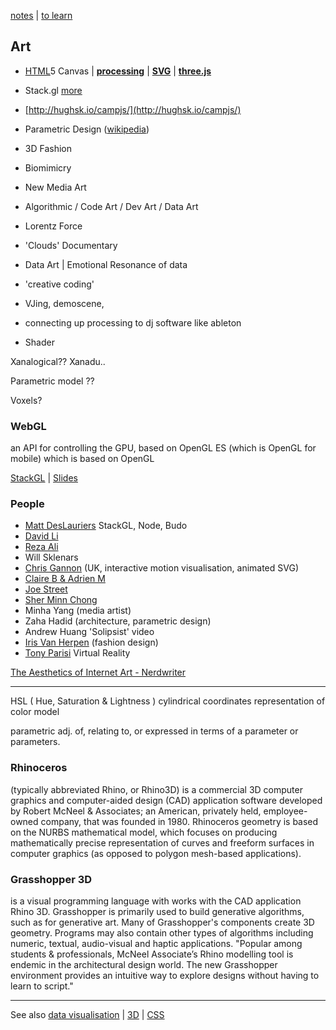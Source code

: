 [notes](notes.md) | [to learn](toLearn.md)

## Art
* [HTML](HTML/HTML.md)5 Canvas | **[processing](processing.md)** | **[SVG](HTML/SVG.md)** | **[three.js](javascript/threejs.md)**



* Stack.gl [more](stack.gl)
* [http://hughsk.io/campjs/](http://hughsk.io/campjs/)
* Parametric Design ([wikipedia](https://en.wikipedia.org/wiki/Parametric_design))
* 3D Fashion
* Biomimicry
* New Media Art
* Algorithmic / Code Art / Dev Art / Data Art


* Lorentz Force
* 'Clouds' Documentary
* Data Art | Emotional Resonance of data
* 'creative coding'
* VJing, demoscene,
* connecting up processing to dj software like ableton
* Shader

Xanalogical?? Xanadu..

Parametric model  ??

Voxels?

### WebGL
an API for controlling the GPU, based on OpenGL ES (which is OpenGL for mobile) which is based on OpenGL

[StackGL](http://stack.gl/) | [Slides](http://mikolalysenko.github.io/madjs-stackgl-slides/#/)

### People
- [Matt DesLauriers](http://mattdesl.com/) StackGL, Node, Budo
- [David Li](http://david.li/)
- [Reza Ali](http://www.syedrezaali.com/)
- Will Sklenars
- [Chris Gannon](https://gannon.tv/) (UK, interactive motion visualisation, animated SVG)
- [Claire B & Adrien M](http://bit.ly/1WWk4RV)
- [Joe Street](http://bit.ly/1s1twrI)
- [Sher Minn Chong](https://piratefsh.github.io/)
- Minha Yang (media artist)
- Zaha Hadid (architecture, parametric design)
- Andrew Huang 'Solipsist' video
- [Iris Van Herpen](http://www.irisvanherpen.com/home) (fashion design)    
- [Tony Parisi](https://tonyparisi.wordpress.com/) Virtual Reality

[The Aesthetics of Internet Art - Nerdwriter](https://www.youtube.com/watch?v=783hwpJTjlo)

---

HSL ( Hue, Saturation & Lightness ) cylindrical coordinates representation of color model

parametric adj. of, relating to, or expressed in terms of a parameter or parameters.


### Rhinoceros
(typically abbreviated Rhino, or Rhino3D) is a commercial 3D computer graphics and computer-aided design (CAD) application software developed by Robert McNeel & Associates; an American, privately held, employee-owned company, that was founded in 1980. Rhinoceros geometry is based on the NURBS mathematical model, which focuses on producing mathematically precise representation of curves and freeform surfaces in computer graphics (as opposed to polygon mesh-based applications).

### Grasshopper 3D
is a visual programming language with works with the CAD application Rhino 3D. Grasshopper is primarily used to build generative algorithms, such as for generative art. Many of Grasshopper's components create 3D geometry. Programs may also contain other types of algorithms including numeric, textual, audio-visual and haptic applications.
"Popular among students & professionals, McNeel Associate’s Rhino modelling tool is endemic in the architectural design world. The new Grasshopper environment provides an intuitive way to explore designs without having to learn to script."

---

See also [data visualisation](dataVisualisation.md) | [3D](3D.md) | [CSS](CSS/CSS.md)

